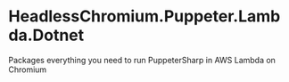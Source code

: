 # HeadlessChromium.Puppeter.Lambda.Dotnet
Packages everything you need to run PuppeterSharp in AWS Lambda on Chromium

